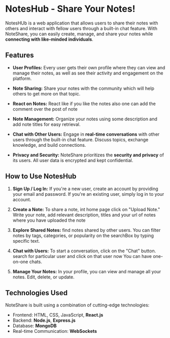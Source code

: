 
# NotesHub - Share Your Notes!

NotesHUb is a web application that allows users to share their notes with others and interact with fellow users through a built-in chat feature. With NoteShare, you can easily create, manage, and share your notes while **connecting with like-minded individuals**.



## Features

- **User Profiles:** Every user gets their own profile where they can view and manage their notes, as well as see their activity and engagement on the platform.

- **Note Sharing:** Share your notes with the community which will help others to get more on that topic.


- **React on Notes:** React like if you like the notes also one can add the comment over the post of note


- **Note Management:** Organize your notes using some description and add note titles for easy retrieval.

- **Chat with Other Users:** Engage in **real-time conversations** with other users through the built-in chat feature. Discuss topics, exchange knowledge, and build connections.


- **Privacy and Security:** NoteShare prioritizes the **security and privacy** of its users. All user data is encrypted and kept confidential.

## How to Use NotesHub

1. **Sign Up / Log In:** If you're a new user, create an account by providing your email and password. If you're an existing user, simply log in to your account.

2. **Create a Note:** To share a note, int home page click on "Upload Note." Write your note, add relevant description, titles and your url of notes where you have uploaded the note
  
4. **Explore Shared Notes:**  find notes shared by other users. You can filter notes by tags, categories, or popularity on the searchBox by typing specific text.

5. **Chat with Users:** To start a conversation, click on the "Chat" button. search for particular user and click on that user now You can have one-on-one chats.

7. **Manage Your Notes:** In your profile, you can view and manage all your notes. Edit, delete, or update.

## Technologies Used

NoteShare is built using a combination of cutting-edge technologies:

- Frontend: HTML, CSS, JavaScript, **React.js**
- Backend: **Node.js**, **Express.js**
- Database: **MongoDB**
- Real-time Communication: **WebSockets**
